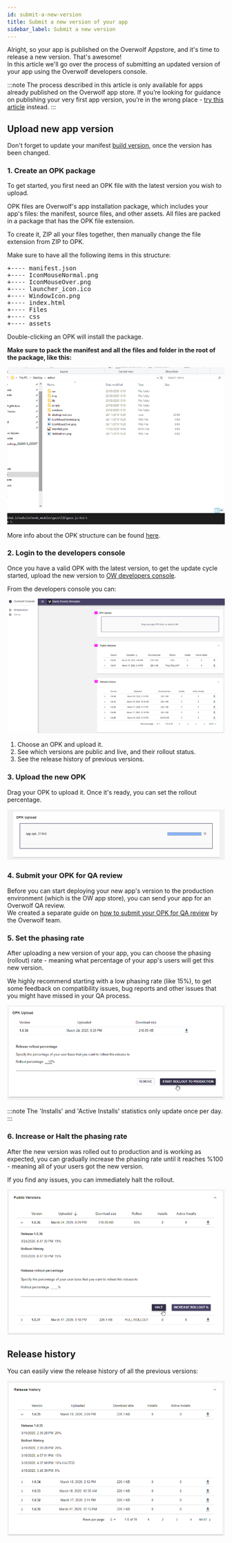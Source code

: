 ```yaml
---
id: submit-a-new-version
title: Submit a new version of your app
sidebar_label: Submit a new version
---
```


Alright, so your app is published on the Overwolf Appstore, and it's time to release a new version. That's awesome!  
In this article we'll go over the process of submitting an updated version of your app using the Overwolf developers console.

:::note
The process described in this article is only available for apps already published on the Overwolf app store. If you’re looking for guidance on publishing your very first app version, you’re in the wrong place - [try this article](../start/submit-your-app-to-the-store) instead.
:::

## Upload new app version

Don't forget to update your manifest [build version](../api/manifest-json#meta-object), once the version has been changed.

### 1. Create an OPK package

To get started, you first need an OPK file with the latest version you wish to upload.

OPK files are Overwolf's app installation package, which includes your app's files: the manifest, source files, and other assets. All files are packed in a package that has the OPK file extension.

To create it, ZIP all your files together, then manually change the file extension from ZIP to OPK.

Make sure to have all the following items in this structure:

<pre>
+---- manifest.json
+---- IconMouseNormal.png
+---- IconMouseOver.png
+---- launcher_icon.ico
+---- WindowIcon.png
+---- index.html
+---- Files
+---- css
+---- assets
</pre>

Double-clicking an OPK will install the package.

**Make sure to pack the manifest and all the files and folder in the root of the package, like this:** 

![welcome-screen](../assets/dev-console/update-version/opk.gif)

More info about the OPK structure can be found [here](../start/submit-your-app-to-the-store#how-to-submit-an-app).

### 2. Login to the developers console

Once you have a valid OPK with the latest version, to get the update cycle started, upload the new version to [OW developers console](https://console.overwolf.com/).

From the developers console you can:

![welcome-screen](../assets/dev-console/update-version/welcome-screen.png)

1. Choose an OPK and upload it.
2. See which versions are public and live, and their rollout status.
3. See the release history of previous versions.

### 3. Upload the new OPK

Drag your OPK to upload it. Once it's ready, you can set the rollout percentage.

![opk-upload](../assets/dev-console/update-version/opk-upload.png)

### 4. Submit your OPK for QA review

Before you can start deploying your new app's version to the production environment (which is the OW app store), you can send your app for an Overwolf QA review.  
We created a separate guide on [how to submit your OPK for QA review](submit-for-review) by the Overwolf team.

### 5. Set the phasing rate

After uploading a new version of your app, you can choose the phasing (rollout) rate - meaning what percentage of your app's users will get this new version.

We highly recommend starting with a low phasing rate (like 15%), to get some feedback on compatibility issues, bug reports and other issues that you might have missed in your QA process.

![rollout](../assets/dev-console/update-version/rollout.png)

:::note 
The 'Installs' and 'Active Installs' statistics only update once per day. 
:::

### 6. Increase or Halt the phasing rate

After the new version was rolled out to production and is working as expected, you can gradually increase the phasing rate until it reaches %100 - meaning all of your users got the new version.

If you find any issues, you can immediately halt the rollout.

![rollout](../assets/dev-console/update-version/increase-phasing.png)

## Release history

You can easily view the release history of all the previous versions:

![rollout](../assets/dev-console/update-version/release-hostory.png)
